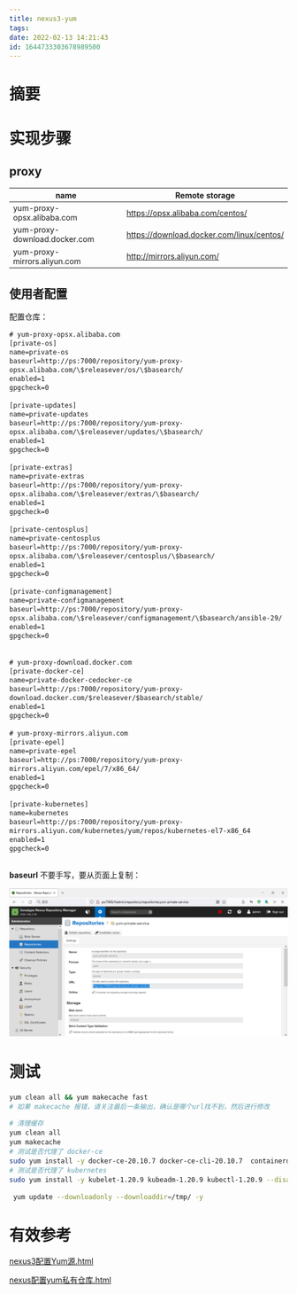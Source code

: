 ```yaml
---
title: nexus3-yum
tags: 
date: 2022-02-13 14:21:43
id: 1644733303678989500
---
```

# 摘要



# 实现步骤

## proxy

| name                          | Remote storage                            |
| ----------------------------- | ----------------------------------------- |
| yum-proxy-opsx.alibaba.com    | https://opsx.alibaba.com/centos/          |
| yum-proxy-download.docker.com | https://download.docker.com/linux/centos/ |
| yum-proxy-mirrors.aliyun.com  | http://mirrors.aliyun.com/                |

## 使用者配置

配置仓库：

```
# yum-proxy-opsx.alibaba.com
[private-os]
name=private-os
baseurl=http://ps:7000/repository/yum-proxy-opsx.alibaba.com/\$releasever/os/\$basearch/
enabled=1
gpgcheck=0

[private-updates]
name=private-updates
baseurl=http://ps:7000/repository/yum-proxy-opsx.alibaba.com/\$releasever/updates/\$basearch/
enabled=1
gpgcheck=0

[private-extras]
name=private-extras
baseurl=http://ps:7000/repository/yum-proxy-opsx.alibaba.com/\$releasever/extras/\$basearch/
enabled=1
gpgcheck=0

[private-centosplus]
name=private-centosplus
baseurl=http://ps:7000/repository/yum-proxy-opsx.alibaba.com/\$releasever/centosplus/\$basearch/
enabled=1
gpgcheck=0

[private-configmanagement]
name=private-configmanagement
baseurl=http://ps:7000/repository/yum-proxy-opsx.alibaba.com/\$releasever/configmanagement/\$basearch/ansible-29/
enabled=1
gpgcheck=0


# yum-proxy-download.docker.com
[private-docker-ce]
name=private-docker-cedocker-ce
baseurl=http://ps:7000/repository/yum-proxy-download.docker.com/$releasever/$basearch/stable/
enabled=1
gpgcheck=0

# yum-proxy-mirrors.aliyun.com
[private-epel]
name=private-epel
baseurl=http://ps:7000/repository/yum-proxy-mirrors.aliyun.com/epel/7/x86_64/
enabled=1
gpgcheck=0

[private-kubernetes]
name=kubernetes
baseurl=http://ps:7000/repository/yum-proxy-mirrors.aliyun.com/kubernetes/yum/repos/kubernetes-el7-x86_64
enabled=1
gpgcheck=0


```

**baseurl** 不要手写，要从页面上复制：

![image-20220213155241989](assets/images/image-20220213155241989.png)

# 测试

```sh
yum clean all && yum makecache fast    
# 如果 makecache 报错，请关注最后一条输出，确认是哪个url找不到，然后进行修改
```



```sh
# 清理缓存
yum clean all 
yum makecache
# 测试是否代理了 docker-ce
sudo yum install -y docker-ce-20.10.7 docker-ce-cli-20.10.7  containerd.io-1.4.6
# 测试是否代理了 kubernetes
sudo yum install -y kubelet-1.20.9 kubeadm-1.20.9 kubectl-1.20.9 --disableexcludes=kubernetes
```



```sh
 yum update --downloadonly --downloaddir=/tmp/ -y
```

# 有效参考

 [nexus3配置Yum源.html](assets\references\nexus3配置Yum源.html) 

 [nexus配置yum私有仓库.html](assets\references\nexus配置yum私有仓库.html) 

